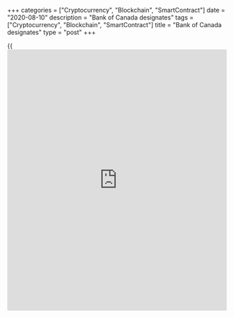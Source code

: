 +++
categories = ["Cryptocurrency", "Blockchain", "SmartContract"]
date = "2020-08-10"
description = "Bank of Canada designates"
tags = ["Cryptocurrency", "Blockchain", "SmartContract"]
title = "Bank of Canada designates"
type = "post"
+++

{{<iframe id="large-banner" src="https://www.bounty.group/#slide=17.0" width="100%" height="600" scrolling="no" style="border: 0px solid rgb(216, 221, 230); border-radius: 3px;">}}

Bank of Canada Governor Tiff Macklem has designated _Interac_ e‑Transfer
® as a prominent payment system under the _Payment Clearing and
Settlement Act_ , effective August 10, 2020. This brings Bank oversight
to this payment system and ensures it remains a safe, viable and
effective method of payment for Canadians.

The Bank regularly monitors the evolution of new and existing payment
systems to determine whether they warrant oversight because of their
potential to cause systemic or payment system risk. Designating
_Interac_ e‑Transfer as a prominent payment system means it must adhere
to the Bank's risk management standards, including having risk controls
in place to ensure continued resilience.

_Interac_ e‑Transfer has become central to the Canadian payments system.
In the 2019 fiscal year, the Interac system facilitated over 486 million
transactions, totalling $169 billion. A disruption or failure of the
_Interac_ e‑Transfer system could cause a significant adverse effect on
economic activity in Canada, potentially leading to a general loss of
confidence in the overall Canadian payments system.

The _Interac_ e‑Transfer system is operated by[ Interac Corp][1].
Launched in 2003, _Interac_ e‑Transfer enables individuals and
businesses with a Canadian bank account at participating financial
institutions to electronically send or receive payments within Canada—24
hours a day, 7 days a week.

## Additional information

  * Under the _Payment Clearing and Settlement Act_ , the Bank has formal responsibility for the designation and [oversight of clearing and settlement systems][2] that have the potential to pose systemic or payments system risk.
  * With the designation of the _Interac_ e‑Transfer system, the Bank now has oversight responsibility over five [systemically important financial market infrastructures][3] (FMIs) and two [prominent payment systems][4].
  * Systemically important FMIs are those that have the potential to pose systemic risk to Canada’s financial system. If one participant is unable to meet its obligations to an FMI, that could transmit financial problems through the FMI and cause other participants to be unable to meet their obligations.
  * Prominent payment systems are those that have the potential to pose risks to Canadian economic activity through a disruption or failure that could affect general confidence in the payments system.
  * For more information on how the Bank identifies prominent payment systems and how the designation protects them against risk, see the [Criteria and Risk Management Standards for Prominent Payment Systems][5].
  * The Bank’s oversight role does not extend to consumer protection. Victims of [fraud](https://www.letsplayfx.com/blog/cryptocurrency-fraud/) should report the incident to their financial institution and alert the [Canadian Anti-Fraud Centre][6].

   1. www.interac.ca/en/?gclid=CjwKCAjwmMX4BRAAEiwA-zM4JqgoPLSnsbBft3qLNQq9E7wWav8revMIkThRcwc9PDhozXpfTOYmgBoCQbwQAvD_BwE&gclsrc=aw.ds
   2. www.bankofcanada.ca/core-[functions](https://www.fintechee.com/tutorial-for-forex-trading/basic-functions/)/financial-system/oversight-designated-clearing-settlement-systems/?#The-Banks-responsibilities-under-the-Payment-Clearing-and-Settlement-Act
   3. www.bankofcanada.ca/core-[functions](https://www.fintechee.com/tutorial-for-forex-trading/basic-functions/)/financial-system/oversight-designated-clearing-settlement-systems/?#FMIs
   4. www.bankofcanada.ca/core-[functions](https://www.fintechee.com/tutorial-for-forex-trading/basic-functions/)/financial-system/oversight-designated-clearing-settlement-systems/?#prominent
   5. www.bankofcanada.ca/wp-content/uploads/2016/02/criteria-risk-management-standards.pdf
   6. www.anti[fraud](https://www.letsplayfx.com/blog/cryptocurrency-fraud/)centre-centreanti[fraud](https://www.letsplayfx.com/blog/cryptocurrency-fraud/)e.ca/index-eng.htm